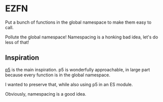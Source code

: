 EZFN
====

Put a bunch of functions in the global namespace to make them easy to call.

Pollute the global namespace! Namespacing is a honking bad idea, let's do less of that!

Inspiration
-----------

[p5](https://p5js.org/) is the main inspiration.  p5 is wonderfully approachable, in large part because every function is in the global namespace.

I wanted to preserve that, while also using p5 in an ES module.

Obviously, namespacing is a good idea.
